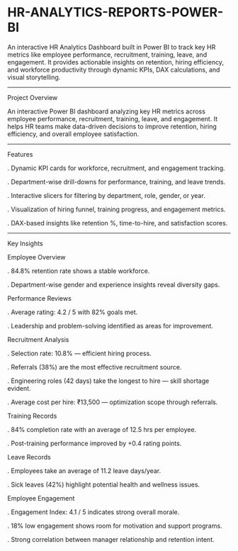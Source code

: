 # HR-ANALYTICS-REPORTS-POWER-BI
 An interactive HR Analytics Dashboard built in Power BI to track key HR metrics like employee performance, recruitment, training, leave, and engagement. It provides actionable insights on retention, hiring efficiency, and workforce productivity through dynamic KPIs, DAX calculations, and visual storytelling.

 _________________________________________________________________________________________________________________________________________________________________________________________________________________

Project Overview

An interactive Power BI dashboard analyzing key HR metrics across employee performance, recruitment, training, leave, and engagement.
It helps HR teams make data-driven decisions to improve retention, hiring efficiency, and overall employee satisfaction.

___________________________________________________________________________________________________________________________________________________________________________________________________________________

  Features

  . Dynamic KPI cards for workforce, recruitment, and engagement tracking.

  . Department-wise drill-downs for performance, training, and leave trends.

  . Interactive slicers for filtering by department, role, gender, or year.

  . Visualization of hiring funnel, training progress, and engagement metrics.

  . DAX-based insights like retention %, time-to-hire, and satisfaction scores.


___________________________________________________________________________________________________________________________________________________________________________________________________________________

   Key Insights
 

  Employee Overview

. 84.8% retention rate shows a stable workforce.

. Department-wise gender and experience insights reveal diversity gaps.


 Performance Reviews

. Average rating: 4.2 / 5 with 82% goals met.

. Leadership and problem-solving identified as areas for improvement.


 Recruitment Analysis

. Selection rate: 10.8% — efficient hiring process.

. Referrals (38%) are the most effective recruitment source.

. Engineering roles (42 days) take the longest to hire — skill shortage evident.

. Average cost per hire: ₹13,500 — optimization scope through referrals.


 Training Records

. 84% completion rate with an average of 12.5 hrs per employee.

. Post-training performance improved by +0.4 rating points.


 Leave Records

. Employees take an average of 11.2 leave days/year.

. Sick leaves (42%) highlight potential health and wellness issues.


 Employee Engagement

. Engagement Index: 4.1 / 5 indicates strong overall morale.

. 18% low engagement shows room for motivation and support programs.

. Strong correlation between manager relationship and retention intent.
